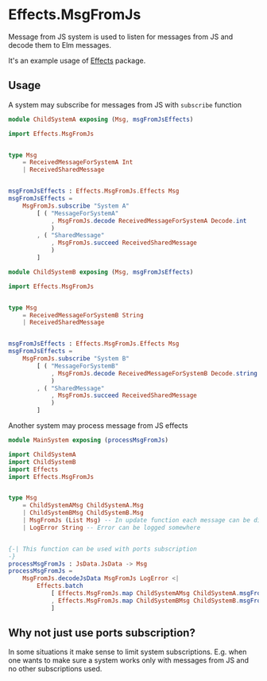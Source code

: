 # Effects.MsgFromJs

Message from JS system is used to listen for messages from JS and decode them to Elm messages.

It's an example usage of [Effects](https://package.elm-lang.org/packages/ContaSystemer/elm-effects/latest/) package.

## Usage

A system may subscribe for messages from JS with `subscribe` function

```elm
module ChildSystemA exposing (Msg, msgFromJsEffects)

import Effects.MsgFromJs


type Msg
    = ReceivedMessageForSystemA Int
    | ReceivedSharedMessage


msgFromJsEffects : Effects.MsgFromJs.Effects Msg
msgFromJsEffects =
    MsgFromJs.subscribe "System A"
        [ ( "MessageForSystemA"
            , MsgFromJs.decode ReceivedMessageForSystemA Decode.int
            )
        , ( "SharedMessage"
            , MsgFromJs.succeed ReceivedSharedMessage
            )
        ]
```

```elm
module ChildSystemB exposing (Msg, msgFromJsEffects)

import Effects.MsgFromJs


type Msg
    = ReceivedMessageForSystemB String
    | ReceivedSharedMessage


msgFromJsEffects : Effects.MsgFromJs.Effects Msg
msgFromJsEffects =
    MsgFromJs.subscribe "System B"
        [ ( "MessageForSystemB"
            , MsgFromJs.decode ReceivedMessageForSystemB Decode.string
            )
        , ( "SharedMessage"
            , MsgFromJs.succeed ReceivedSharedMessage
            )
        ]
```

Another system may process message from JS effects

```elm
module MainSystem exposing (processMsgFromJs)

import ChildSystemA
import ChildSystemB
import Effects
import Effects.MsgFromJs


type Msg
    = ChildSystemAMsg ChildSystemA.Msg
    | ChildSystemBMsg ChildSystemB.Msg
    | MsgFromJs (List Msg) -- In update function each message can be dispatched with `Task.perform identity (Task.succeed msg)`
    | LogError String -- Error can be logged somewhere


{-| This function can be used with ports subscription
-}
processMsgFromJs : JsData.JsData -> Msg
processMsgFromJs =
    MsgFromJs.decodeJsData MsgFromJs LogError <|
        Effects.batch
            [ Effects.MsgFromJs.map ChildSystemAMsg ChildSystemA.msgFromJsEffects
            , Effects.MsgFromJs.map ChildSystemBMsg ChildSystemB.msgFromJsEffects
            ]
```

## Why not just use ports subscription?

In some situations it make sense to limit system subscriptions.
E.g. when one wants to make sure a system works only with messages from JS and no other subscriptions used.